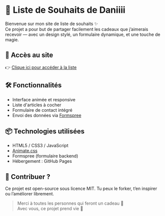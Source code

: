 # 🎁 Liste de Souhaits de Daniiii

Bienvenue sur mon site de liste de souhaits ✨  
Ce projet a pour but de partager facilement les cadeaux que j’aimerais recevoir — avec un design stylé, un formulaire dynamique, et une touche de magie.

## 🔗 Accès au site
👉 [Clique ici pour accéder à la liste](https://midoakalover.github.io/wishlist-daniiii/)  

## 🛠️ Fonctionnalités
- Interface animée et responsive
- Liste d'articles à cocher
- Formulaire de contact intégré
- Envoi des données via [Formspree](https://formspree.io)

## 📦 Technologies utilisées
- HTML5 / CSS3 / JavaScript
- [Animate.css](https://animate.style/)
- Formspree (formulaire backend)
- Hébergement : GitHub Pages

## 🤝 Contribuer ?
Ce projet est open-source sous licence MIT. Tu peux le forker, t’en inspirer ou l’améliorer librement.
> Merci à toutes les personnes qui feront un cadeau 🫶  
> Avec vous, ce projet prend vie 💫

